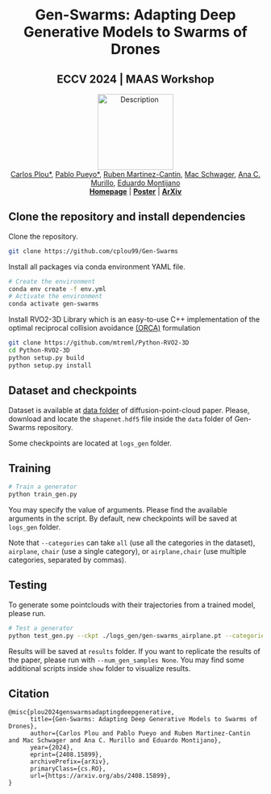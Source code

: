 
<h1 align="center">Gen-Swarms: Adapting Deep Generative Models to Swarms of Drones</h1>
<h2 align="center">ECCV 2024 | MAAS Workshop</h2>

<div align="center">
    <img src="docs/img/FALCONEyeLogo.png" alt="Description" width="150">
</div>


 <div align="center">
    <a href="https://cplou99.github.io/web/" target="_blank">Carlos Plou*</a>,
    <a href="https://sites.google.com/unizar.es/pablo-pueyo/inicio?authuser=1" target="_blank">Pablo Pueyo*</a>,
    <a href="https://webdiis.unizar.es/~rmcantin/" target="_blank">Ruben Martinez-Cantin</a>,
    <a href="https://web.stanford.edu/~schwager/" target="_blank">Mac Schwager</a>,
    <a href="https://sites.google.com/unizar.es/anac/home?authuser=0" target="_blank">Ana C. Murillo</a>,
    <a href="https://sites.google.com/unizar.es/eduardo-montijano" target="_blank">Eduardo Montijano</a>
</div>


<div align="center">
   <a href="https://longvideobench.github.io/"><strong>Homepage</strong></a> | <a href="docs/ECCVWMAAS2024.png"><strong>Poster</strong></a> |  <a href="https://arxiv.org/abs/2408.15899"><strong>ArXiv</strong></a>
   </div>   



## Clone the repository and install dependencies

Clone the repository.
```bash
git clone https://github.com/cplou99/Gen-Swarms
```

Install all packages via conda environment YAML file.

```bash
# Create the environment
conda env create -f env.yml
# Activate the environment
conda activate gen-swarms
```

Install RVO2-3D Library which is an easy-to-use C++ implementation of the optimal reciprocal collision avoidance [(ORCA)](https://gamma.cs.unc.edu/ORCA/) formulation
```bash
git clone https://github.com/mtreml/Python-RVO2-3D
cd Python-RVO2-3D
python setup.py build
python setup.py install
```

## Dataset and checkpoints

Dataset is available at [data folder](https://drive.google.com/drive/folders/1Su0hCuGFo1AGrNb_VMNnlF7qeQwKjfhZ) of diffusion-point-cloud paper. Please, download and locate the `shapenet.hdf5` file inside the `data` folder of Gen-Swarms repository.

Some checkpoints are located at `logs_gen` folder.

## Training

```bash
# Train a generator
python train_gen.py
```

You may specify the value of arguments. Please find the available arguments in the script. By default, new checkpoints will be saved at `logs_gen` folder.

Note that `--categories` can take `all` (use all the categories in the dataset), `airplane`, `chair` (use a single category), or `airplane,chair` (use multiple categories, separated by commas).


## Testing
To generate some pointclouds with their trajectories from a trained model, please run.

```bash
# Test a generator
python test_gen.py --ckpt ./logs_gen/gen-swarms_airplane.pt --categories airplane --num_gen_samples 10
```

Results will be saved at `results` folder. If you want to replicate the results of the paper, please run with `--num_gen_samples None`.
You may find some additional scripts inside `show` folder to visualize results.

## Citation
```
@misc{plou2024genswarmsadaptingdeepgenerative,
      title={Gen-Swarms: Adapting Deep Generative Models to Swarms of Drones}, 
      author={Carlos Plou and Pablo Pueyo and Ruben Martinez-Cantin and Mac Schwager and Ana C. Murillo and Eduardo Montijano},
      year={2024},
      eprint={2408.15899},
      archivePrefix={arXiv},
      primaryClass={cs.RO},
      url={https://arxiv.org/abs/2408.15899}, 
}
```
